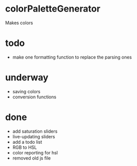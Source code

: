 # colorPaletteGenerator
Makes colors

# todo
- make one formatting function to replace the parsing ones

# underway
- saving colors
- conversion functions

# done
- add saturation sliders
- live-updating sliders
- add a todo list
- RGB to HSL
- color reporting for hsl
- removed old js file
